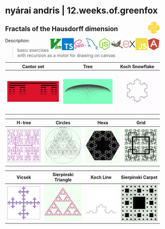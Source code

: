 # nyárai andris | 12.weeks.of.greenfox

<img align='right' width='40' src='_assets/icons/python-plain.svg'>

## Fractals of the Hausdorff dimension


<img align='right' width='40' src='_assets/icons/angularjs-plain.svg'>
<img align='right' width='40' src='_assets/icons/javascript-plain.svg'>
<img align='right' width='40' src='_assets/icons/express-original.svg'>
<img align='right' width='40' src='_assets/icons/gimp-plain.svg'>
<img align='right' width='40' src='_assets/icons/nodejs-plain.svg'>
<img align='right' width='40' src='_assets/icons/mysql-plain.svg'>
<img align='right' width='40' src='_assets/icons/sass-original.svg'>
<img align='right' width='40' src='_assets/icons/typescript-plain.svg'>
<img align='right' width='40' src='_assets/icons/vim-plain.svg'>

Description:

> basic exercises with recursion as a motor for drawing on canvas


Cantor set | Tree | Koch Snowflake
-----------|------|---------------
![Screenshot](_assets/illustrations/cantor.png) | ![Screenshot](_assets/illustrations/tree.png) | ![Screenshot](_assets/illustrations/koch.gif)

H-tree | Circles | Hexa | Grid
-------|---------|------|-----
![Screenshot](_assets/illustrations/htree.png) | ![Screenshot](_assets/illustrations/circles.png) | ![Screenshot](_assets/illustrations/hexa.png) | ![Screenshot](_assets/illustrations/grid.png)

Vicsek | Sierpinski Triangle | Koch Line | Sierpinski Carpet 
-------|---------------------|-----------|------------------
![Screenshot](_assets/illustrations/vicsek.png) | ![Screenshot](_assets/illustrations/triangle.png) | ![Screenshot](_assets/illustrations/kochline.png) | ![Screenshot](_assets/illustrations/carpet.png)

